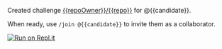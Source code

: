 Created challenge [{{repoOwner}}/{{repo}}](/{{repoOwner}}/{{repo}}) for @{{candidate}}.

When ready, use `/join @{{candidate}}` to invite them as a collaborator.

[![Run on Repl.it](https://repl.it/badge/github/{{repoOwner}}/{{repo}})](https://repl.it/github/{{repoOwner}}/{{repo}})